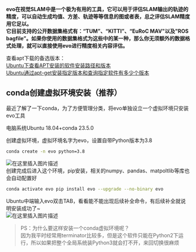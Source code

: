 
**evo在视觉SLAM中是一个极为有用的工具，它可以用于评估SLAM输出的轨迹的精度，可以自动生成均值、方差、轨迹等等信息的图或者表，总之评估SLAM精度用它足以。  
它目前支持的公开数据集格式有：“TUM”、“KITTI”、“EuRoC MAV"以及"ROS bagfile”。如果你使用的数据集格式为这些中的某一种，那么你无须额外的数据格式处理，就可以直接使用evo进行精度相关内容评估。**

查看apt下载的备选版本：  
[Ubuntu下查看APT安装的软件安装路径和版本](https://www.jianshu.com/p/f076f18d2034)  
[Ubuntu通过apt-get安装指定版本和查询指定软件有多少个版本](https://www.cnblogs.com/EasonJim/p/7144017.html#:~:text=%E8%AF%B4%E6%98%8E%EF%BC%9A%E8%BF%99%E4%B8%AA%E5%91%BD%E4%BB%A4%E5%8F%AA%E6%98%AF%E6%A8%A1%E6%8B%9F%E5%AE%89%E8%A3%85%E6%97%B6%E4%BC%9A%E5%AE%89%E8%A3%85%E5%93%AA%E4%BA%9B%E8%BD%AF%E4%BB%B6%E5%88%97%E8%A1%A8%EF%BC%8C%E4%BD%86%E4%B8%8D%E4%BC%9A%E4%BE%8B%E4%B8%BE%E5%87%BA%E6%AF%8F%E4%B8%AA%E8%BD%AF%E4%BB%B6%E6%9C%89%E5%A4%9A%E5%B0%91%E4%B8%AA%E7%89%88%E6%9C%AC%205%E3%80%81%20aptitude%20versions%20%3C%3Cpackage%20name%3E%3E%20%E5%8F%82%E8%80%83%EF%BC%9A%20https://manpages.debian.org/unstable/aptitude/aptitude.8.en.html,-a%20%3C%3Cpackage%20name%3E%3E%20%E8%AF%B4%E6%98%8E%EF%BC%9A%E5%88%97%E4%B8%BE%E5%87%BA%E6%89%80%E6%9C%89%E7%89%88%E6%9C%AC%EF%BC%8C%E4%B8%94%E8%83%BD%E6%9F%A5%E7%9C%8B%E6%98%AF%E5%90%A6%E5%B7%B2%E7%BB%8F%E5%AE%89%E8%A3%85%E3%80%82%20%E8%BF%98%E5%8F%AF%E4%BB%A5%E9%80%9A%E8%BF%87apt-show-versions%20-u%20%3C%3Cpackage%20name%3E%3E%E6%9D%A5%E6%9F%A5%E8%AF%A2%E6%98%AF%E5%90%A6%E6%9C%89%E5%8D%87%E7%BA%A7%E7%89%88%E6%9C%AC%E3%80%82)

## conda创建虚拟环境安装（推荐）

最近了解了一下conda，为了方便管理分类，将evo单独设立一个虚拟环境只安装evo工具

电脑系统Ubuntu 18.04+conda 23.5.0

创建虚拟环境，虚拟环境名字为evo，设置自带Python版本为3.8

```bash
conda create -n evo python=3.8
```

![在这里插入图片描述](https://img-blog.csdnimg.cn/7ffef177ba454c74934404ccc1ed7cf8.png)  
创建完成后进入这个环境，pip安装，相关的numpy、pandas、matpoltlib等库也会自动配置好

```bash
conda activate evo pip install evo --upgrade --no-binary evo
```

Ubuntu中端输入evo双击TAB，看看能不能出现后续补全命令，有后续补全就说明安装成功了~  
![在这里插入图片描述](https://img-blog.csdnimg.cn/35e0ffbdf387444f951c0708c0eb01b5.png)

> PS：为什么要这样安装一个conda虚拟环境呢？  
> 因为我平时经常用terminator比较多，但是这个软件只能在Python2下运行，所以如果把整个全局系统装Python3就会打不开，来回切换很麻烦